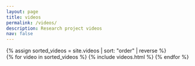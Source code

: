 ```yaml
---
layout: page
title: videos
permalink: /videos/
description: Research project videos
nav: false
---
```

<div class="videos">
    {% assign sorted_videos = site.videos | sort: "order" | reverse %}
    <!-- Generate cards for each video -->
    <div class="container">
      <div class="row row-cols-1 row-cols-sm-2">
        {% for video in sorted_videos %}
          {% include videos.html %}
        {% endfor %}
      </div>
    </div>
</div>
